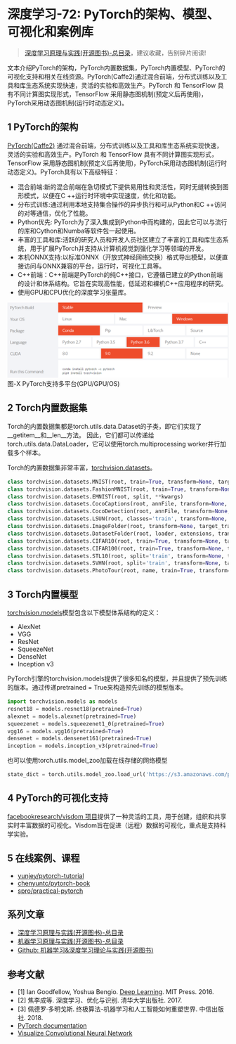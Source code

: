 # 深度学习-72: PyTorch的架构、模型、可视化和案例库

> [深度学习原理与实践(开源图书)-总目录](https://blog.csdn.net/shareviews/article/details/83040730)，建议收藏，告别碎片阅读!

文本介绍PyTorch的架构，PyTorch内置数据集，PyTorch内置模型、PyTorch的可视化支持和相关在线资源。PyTorch(Caffe2)通过混合前端，分布式训练以及工具和库生态系统实现快速，灵活的实验和高效生产。PyTorch 和 TensorFlow 具有不同计算图实现形式，TensorFlow 采用静态图机制(预定义后再使用)，PyTorch采用动态图机制(运行时动态定义)。

## 1 PyTorch的架构

[PyTorch(Caffe2)](https://pytorch.org) 通过混合前端，分布式训练以及工具和库生态系统实现快速，灵活的实验和高效生产。PyTorch 和 TensorFlow 具有不同计算图实现形式，TensorFlow 采用静态图机制(预定义后再使用)，PyTorch采用动态图机制(运行时动态定义)。PyTorch具有以下高级特征：

- 混合前端:新的混合前端在急切模式下提供易用性和灵活性，同时无缝转换到图形模式，以便在C ++运行时环境中实现速度，优化和功能。
- 分布式训练:通过利用本地支持集合操作的异步执行和可从Python和C ++访问的对等通信，优化了性能。
- Python优先: PyTorch为了深入集成到Python中而构建的，因此它可以与流行的库和Cython和Numba等软件包一起使用。
- 丰富的工具和库:活跃的研究人员和开发人员社区建立了丰富的工具和库生态系统，用于扩展PyTorch并支持从计算机视觉到强化学习等领域的开发。
- 本机ONNX支持:以标准ONNX（开放式神经网络交换）格式导出模型，以便直接访问与ONNX兼容的平台，运行时，可视化工具等。
- C++前端：C++前端是PyTorch的纯C++接口，它遵循已建立的Python前端的设计和体系结构。它旨在实现高性能，低延迟和裸机C++应用程序的研究。
- 使用GPU和CPU优化的深度学习张量库。

![PyTorch支持多平台(GPU/GPU/OS)](../images/7-engine-pytorch-cross-platform.png)</br>
图-X PyTorch支持多平台(GPU/GPU/OS)

## 2 Torch内置数据集

Torch的内置数据集都是torch.utils.data.Dataset的子类，即它们实现了__getitem__和__len__方法。 因此，它们都可以传递给torch.utils.data.DataLoader，它可以使用torch.multiprocessing worker并行加载多个样本。

Torch的内置数据集非常丰富，[torchvision.datasets](https://pytorch.org/docs/stable/torchvision/datasets.html)。

```python
class torchvision.datasets.MNIST(root, train=True, transform=None, target_transform=None, download=False)
class torchvision.datasets.FashionMNIST(root, train=True, transform=None, target_transform=None, download=False)
class torchvision.datasets.EMNIST(root, split, **kwargs)
class torchvision.datasets.CocoCaptions(root, annFile, transform=None, target_transform=None)
class torchvision.datasets.CocoDetection(root, annFile, transform=None, target_transform=None)
class torchvision.datasets.LSUN(root, classes='train', transform=None, target_transform=None)
class torchvision.datasets.ImageFolder(root, transform=None, target_transform=None, loader=)
class torchvision.datasets.DatasetFolder(root, loader, extensions, transform=None, target_transform=None)
class torchvision.datasets.CIFAR10(root, train=True, transform=None, target_transform=None, download=False)
class torchvision.datasets.CIFAR100(root, train=True, transform=None, target_transform=None, download=False)
class torchvision.datasets.STL10(root, split='train', transform=None, target_transform=None, download=False)
class torchvision.datasets.SVHN(root, split='train', transform=None, target_transform=None, download=False)
class torchvision.datasets.PhotoTour(root, name, train=True, transform=None, download=False)
```

## 3 Torch内置模型

[torchvision.models](https://pytorch.org/docs/stable/torchvision/models.html)模型包含以下模型体系结构的定义：

- AlexNet
- VGG
- ResNet
- SqueezeNet
- DenseNet
- Inception v3

PyTorch引擎的torchvision.models提供了很多知名的模型，并且提供了预先训练的版本。通过传递pretrained = True来构造预先训练的模型版本。

```python
import torchvision.models as models
resnet18 = models.resnet18(pretrained=True)
alexnet = models.alexnet(pretrained=True)
squeezenet = models.squeezenet1_0(pretrained=True)
vgg16 = models.vgg16(pretrained=True)
densenet = models.densenet161(pretrained=True)
inception = models.inception_v3(pretrained=True)
```

也可以使用torch.utils.model_zoo加载在线存储的网络模型

```python
state_dict = torch.utils.model_zoo.load_url('https://s3.amazonaws.com/pytorch/models/resnet18-5c106cde.pth')
```

## 4 PyTorch的可视化支持

[facebookresearch/visdom 项目](https://github.com/facebookresearch/visdom)提供了一种灵活的工具，用于创建，组织和共享实时丰富数据的可视化。Visdom旨在促进（远程）数据的可视化，重点是支持科学实验。

## 5 在线案例、课程

- [yunjey/pytorch-tutorial](https://github.com/yunjey/pytorch-tutorial)
- [chenyuntc/pytorch-book](https://github.com/chenyuntc/pytorch-book)
- [spro/practical-pytorch](https://github.com/spro/practical-pytorch)

## 系列文章

- [深度学习原理与实践(开源图书)-总目录](https://blog.csdn.net/shareviews/article/details/83040730)
- [机器学习原理与实践(开源图书)-总目录](https://blog.csdn.net/shareviews/article/details/83030331)
- [Github: 机器学习&深度学习理论与实践(开源图书)](https://github.com/media-tm/MTOpenML)

## 参考文献

- [1] Ian Goodfellow, Yoshua Bengio. [Deep Learning](http://www.deeplearningbook.org/). MIT Press. 2016.
- [2] 焦李成等. 深度学习、优化与识别. 清华大学出版社. 2017.
- [3] 佩德罗·多明戈斯. 终极算法-机器学习和人工智能如何重塑世界. 中信出版社. 2018.
- [PyTorch documentation](https://pytorch.org/docs)
- [Visualize Convolutional Neural Network](https://tangzhenyu.github.io/deep_learning/2015/03/02/visulize-cnn.html)